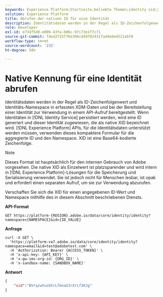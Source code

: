 ```yaml
---
keywords: Experience Platform;Startseite;beliebte Themen;identity xid;XID
solution: Experience Platform
title: Abrufen der nativen ID für eine Identität
description: Identitätsdaten werden in der Regel als ID-Zeichenfolgenwert und Identitäts-Namespace in erfassten XDM-Daten und bei der Bereitstellung einer Identität zur Verwendung in einem API-Aufruf bereitgestellt. Wenn Identitäten im Identity Service persistiert werden, wird eine Kennung generiert und der jeweiligen Identität zugewiesen. Diese Kennung wird als native XID bezeichnet. Experience Platform-APIs, für die Identitätsdaten unterstützt werden müssen, verwenden dieses kompaktere Formular für die aggregierte ID und den Namespace. XID ist eine Base64-kodierte Zeichenfolge.
role: Developer
exl-id: e734f5d8-e00b-43fa-b06c-97c73e1f7c71
source-git-commit: fded2f25f76e396cd49702431fa40e8e4521ebf8
workflow-type: tm+mt
source-wordcount: '232'
ht-degree: 58%

---
```


# Native Kennung für eine Identität abrufen

Identitätsdaten werden in der Regel als ID-Zeichenfolgenwert und Identitäts-Namespace in erfassten XDM-Daten und bei der Bereitstellung einer Identität zur Verwendung in einem API-Aufruf bereitgestellt. Wenn Identitäten in [!DNL Identity Service] persistiert werden, wird eine ID generiert und dieser Identität zugewiesen, die als native XID bezeichnet wird. [!DNL Experience Platform] APIs, für die Identitätsdaten unterstützt werden müssen, verwenden dieses kompaktere Formular für die aggregierte ID und den Namespace. XID ist eine Base64-kodierte Zeichenfolge.

>[!NOTE]
>
>Dieses Format ist hauptsächlich für den internen Gebrauch von Adobe vorgesehen. Die native XID als Einzelwert ist platzsparender und wird intern in [!DNL Experience Platform]-Lösungen für die Speicherung und Serialisierung verwendet. Sie ist jedoch nicht für Menschen lesbar, ist opak und erfordert einen separaten Aufruf, um sie zur Verwendung abzurufen.

Verschaffen Sie sich die XID für einen angegebenen ID-Wert und Namespace mithilfe des in diesem Abschnitt beschriebenen Diensts.

**API-Format**

```http
GET https://platform-{REGION}.adobe.io/data/core/identity/identity?namespace={NAMESPACE}&id={ID_VALUE}
```

**Anfrage**

```shell
curl -X GET \
  'https://platform-va7.adobe.io/data/core/identity/identity?namespace=email&id=test@adobetest.com' \
  -H 'Authorization: Bearer {ACCESS_TOKEN}' \
  -H 'x-api-key: {API_KEY}' \
  -H 'x-gw-ims-org-id: {ORG_ID}' \
  -H 'x-sandbox-name: {SANDBOX_NAME}'
```

**Antwort**

```json
{
    "xid":"BVrqzwVuzbXrLfmnaG3rXrLf3KJg"
}
```
